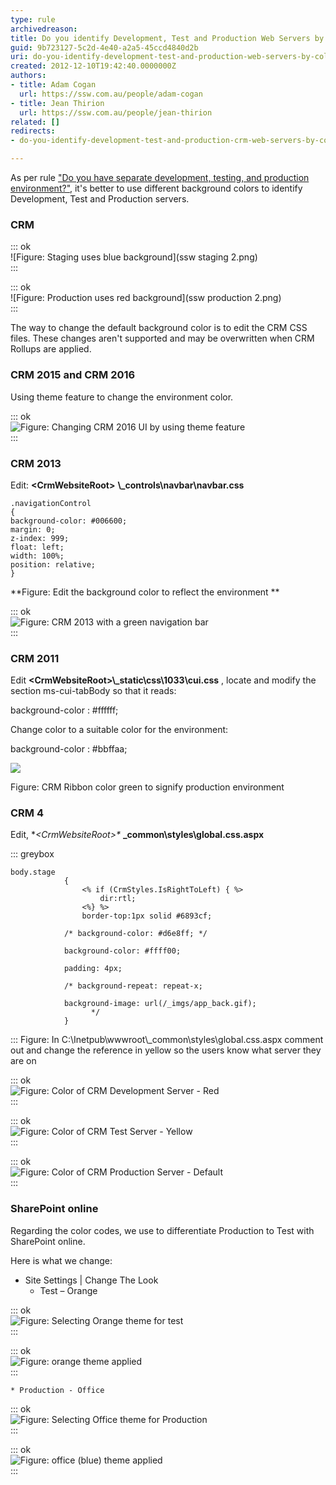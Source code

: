 ```yaml
---
type: rule
archivedreason: 
title: Do you identify Development, Test and Production Web Servers by colors?
guid: 9b723127-5c2d-4e40-a2a5-45ccd4840d2b
uri: do-you-identify-development-test-and-production-web-servers-by-colors
created: 2012-12-10T19:42:40.0000000Z
authors:
- title: Adam Cogan
  url: https://ssw.com.au/people/adam-cogan
- title: Jean Thirion
  url: https://ssw.com.au/people/jean-thirion
related: []
redirects:
- do-you-identify-development-test-and-production-crm-web-servers-by-colors

---
```


As per rule ["Do you have separate development, testing, and production environment?"](/_layouts/15/FIXUPREDIRECT.ASPX?WebId=3dfc0e07-e23a-4cbb-aac2-e778b71166a2&TermSetId=07da3ddf-0924-4cd2-a6d4-a4809ae20160&TermId=ae2ccef9-6cdc-4767-8e5a-e0e3dbf46fe2), it's better to use different background colors to identify Development, Test and Production servers.

### CRM 



::: ok  
![Figure: Staging uses blue background](ssw staging 2.png)  
:::


::: ok  
![Figure: Production uses red background](ssw production 2.png)  
:::

The way to change the default background color is to edit the CRM CSS files. These changes aren't supported and may be overwritten when CRM Rollups are applied.

### CRM 2015 and CRM 2016


Using theme feature to change the environment color.


::: ok  
![Figure: Changing CRM 2016 UI by using theme feature](CRM2015Theme.JPG)  
:::

### CRM 2013

Edit:  **&lt;CrmWebsiteRoot&gt;** **\\_controls\navbar\navbar.css**



```
.navigationControl
{
background-color: #006600;
margin: 0;
z-index: 999;
float: left;
width: 100%;
position: relative;
}
```


 **Figure: Edit the background color to reflect the environment
** 

::: ok  
![Figure: CRM 2013 with a green navigation bar](crm2013\_greenbar.jpg)  
:::

<!--endintro-->

### CRM 2011

Edit      **&lt;CrmWebsiteRoot&gt;\\_static\css\1033\cui.css** , locate and modify the section ms-cui-tabBody so that it reads:

background-color : #ffffff;

Change color to a suitable color for the environment:

background-color : #bbffaa;

![](CRM2011_ColorCodedRibbon.jpg)

Figure: CRM Ribbon color green to signify production environment

### CRM 4

Edit, **&lt;CrmWebsiteRoot&gt;\** **\_common\styles\global.css.aspx**


::: greybox


```
body.stage
            {
                <% if (CrmStyles.IsRightToLeft) { %>
                    dir:rtl;
                <%} %>
                border-top:1px solid #6893cf;

            /* background-color: #d6e8ff; */

            background-color: #ffff00;

            padding: 4px;
            
            /* background-repeat: repeat-x;
            
            background-image: url(/_imgs/app_back.gif);
                  */
            }
```


:::
 Figure: In C:\Inetpub\wwwroot\\_common\styles\global.css.aspx comment out and change the reference in yellow so the users know what server they are on

::: ok  
![Figure: Color of CRM Development Server - Red](CRM\_DevelopmentColor.jpg)  
:::


::: ok  
![Figure: Color of CRM Test Server - Yellow](CRM\_TestColor.jpg)  
:::


::: ok  
![Figure: Color of CRM Production Server - Default](CRM\_ProductionColor.jpg)  
:::

### SharePoint online

Regarding the color codes, we use to differentiate Production to Test with SharePoint online.

Here is what we change:

* Site Settings | Change The Look
    * Test – Orange 
            

::: ok  
![Figure: Selecting Orange theme for test](sharepoint-orange-theme.jpg)  
:::


::: ok  
![Figure: orange theme applied](sharepoint-orange-applied.jpg)  
:::

    * Production - Office 
            

::: ok  
![Figure: Selecting Office theme for Production](sharepoint-office-theme.jpg)  
:::


::: ok  
![Figure: office (blue) theme applied](sharepoint-office-applied.jpg)  
:::
